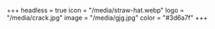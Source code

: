 +++
headless = true
icon = "/media/straw-hat.webp"
logo = "/media/crack.jpg"
image = "/media/gjg.jpg"
color = "#3d6a7f"
+++

